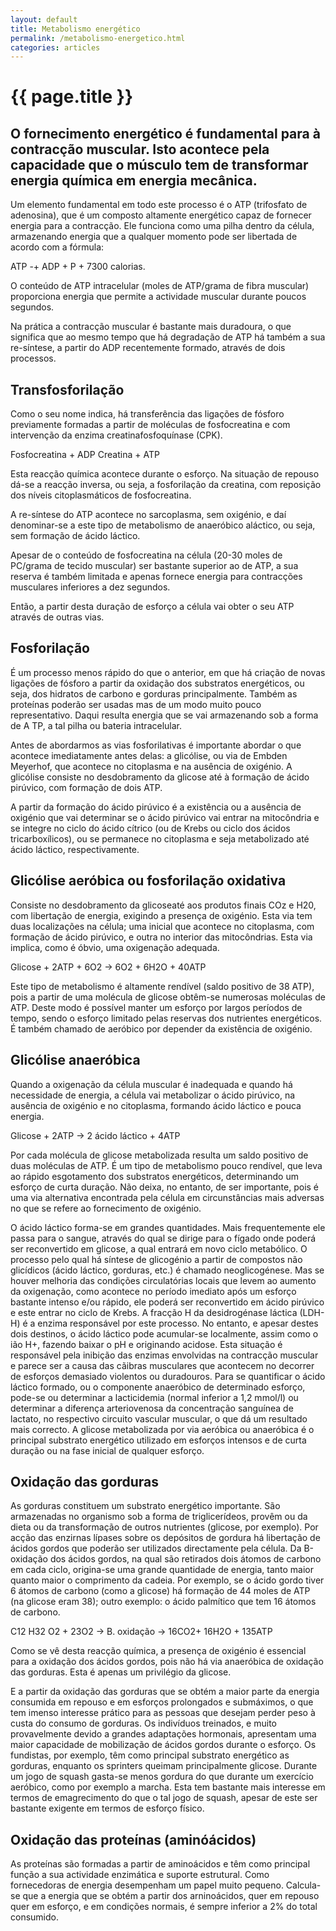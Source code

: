 ```yaml
---
layout: default
title: Metabolismo energético
permalink: /metabolismo-energetico.html
categories: articles
---
```


# {{ page.title }}

## O fornecimento energético é fundamental para à contracção muscular. Isto acontece pela capacidade que o músculo tem de transformar energia química em energia mecânica.

Um elemento fundamental em todo este processo é o ATP (trifosfa­to de adenosina), que é um composto altamente energético capaz de fornecer energia para a contracção. Ele funciona como uma pilha dentro da célula, armazenando energia que a qualquer momento pode ser libertada de acordo com a fórmula:

ATP -+ ADP + P + 7300 calorias.

O conteúdo de ATP intracelular (moles de ATP/grama de fibra muscular) proporciona energia que permite a actividade muscular durante poucos segundos.

Na prática a contracção muscular é bastante mais duradoura, o que significa que ao mesmo tempo que há degradação de ATP há também a sua re-síntese, a partir do ADP recentemente formado, através de dois processos.

## Transfosforilação

Como o seu nome indica, há transferência das ligações de fósforo previamente formadas a partir de moléculas de fosfocreatina e com intervenção da enzima creatinafosfoquínase (CPK).

Fosfocreatina + ADP Creatina + ATP

Esta reacção química acontece durante o esforço. Na situação de repouso dá-se a reacção inversa, ou seja, a fosforilação da creatina, com reposição dos níveis citoplasmáticos de fosfocreatina.

A re-síntese do ATP acontece no sarcoplasma, sem oxigénio, e daí denominar-se a este tipo de metabolismo de anaeróbico aláctico, ou seja, sem formação de ácido láctico.

Apesar de o conteúdo de fosfocreatina na célula (20-30 moles de PC/grama de tecido muscular) ser bastante superior ao de ATP, a sua reserva é também limitada e apenas fornece energia para contracções musculares inferiores a dez segundos.

Então, a partir desta duração de esforço a célula vai obter o seu ATP através de outras vias.

## Fosforilação

É um processo menos rápido do que o anterior, em que há criação de novas ligações de fósforo a partir da oxidação dos substratos energéticos, ou seja, dos hidratos de carbono e gorduras principalmente. Também as proteínas poderão ser usadas mas de um modo muito pouco representativo. Daqui resulta energia que se vai armazenando sob a forma de A TP, a tal pilha ou bateria intracelular.

Antes de abordarmos as vias fosforilativas é importante abordar o que acontece imediatamente antes delas: a glicólise, ou via de Embden Meyerhof, que acontece no citoplasma e na ausência de oxigénio. A glicólise consiste no desdobramento da glicose até à formação de ácido pirúvico, com formação de dois ATP.

A partir da formação do ácido pirúvico é a existência ou a ausência de oxigénio que vai determinar se o ácido pirúvico vai entrar na mitocôndria e se integre no ciclo do ácido cítrico (ou de Krebs ou ciclo dos ácidos tricarboxílicos), ou se permanece no citoplasma e seja metabolizado até ácido láctico, respectivamente.

## Glicólise aeróbica ou fosforilação oxidativa

Consiste no desdobramento da glicoseaté aos produtos finais COz e H20, com libertação de energia, exigindo a presença de oxigénio. Esta via tem duas localizações na célula; uma inicial que acontece no citoplasma, com formação de ácido pirúvico, e outra no interior das mitocôndrias. Esta via implica, como é óbvio, uma oxigenação adequada.

Glicose + 2ATP + 6O2 -&gt; 6O2 + 6H2O + 40ATP

Este tipo de metabolismo é altamente rendível (saldo positivo de 38 ATP), pois a partir de uma molécula de glicose obtêm-se numerosas moléculas de ATP. Deste modo é possível manter um esforço por largos períodos de tempo, sendo o esforço limitado pelas reservas dos nutrientes energéticos. É também chamado de aeróbico por depender da existência de oxigénio.

## Glicólise anaeróbica

Quando a oxigenação da célula muscular é inadequada e quando há necessidade de energia, a célula vai metabolizar o ácido pirúvico, na ausência de oxigénio e no citoplasma, formando ácido láctico e pouca energia.

Glicose + 2ATP -&gt; 2 ácido láctico + 4ATP

Por cada molécula de glicose metabolizada resulta um saldo positivo de duas moléculas de ATP. É um tipo de metabolismo pouco rendível, que leva ao rápido esgotamento dos substratos energéticos, determinando um esforço de curta duração. Não deixa, no entanto, de ser importante, pois é uma via alternativa encontrada pela célula em circunstâncias mais adversas no que se refere ao fornecimento de oxigénio.

O ácido láctico forma-se em grandes quantidades. Mais frequentemente ele passa para o sangue, através do qual se dirige para o fígado onde poderá ser reconvertido em glicose, a qual entrará em novo ciclo metabólico. O processo pelo qual há síntese de glicogénio a partir de compostos não glicídicos (ácido láctico, gorduras, etc.) é chamado neo­glicogénese. Mas se houver melhoria das condições circulatórias locais que levem ao aumento da oxigenação, como acontece no período imediato após um esforço bastante intenso e/ou rápido, ele poderá ser re­convertido em ácido pirúvico e este entrar no ciclo de Krebs. A fracção H da desidrogénase láctica (LDH-H) é a enzima responsável por este processo. No entanto, e apesar destes dois destinos, o ácido láctico pode acumular-se localmente, assim como o ião H+, fazendo baixar o pH e originando acidose. Esta situação é responsável pela inibição das enzimas envolvidas na contracção muscular e parece ser a causa das cãibras musculares que acontecem no decorrer de esforços demasiado violentos ou duradouros.
Para se quantificar o ácido láctico formado, ou o componente anaeróbico de determinado esforço, pode-se ou determinar a lacticidemia (normal inferior a 1,2 mmol/l) ou determinar a diferença arteriovenosa da concentração sanguínea de lactato, no respectivo circuito vascular muscular, o que dá um resultado mais correcto.
A glicose metabolizada por via aeróbica ou anaeróbica é o principal substrato energético utilizado em esforços intensos e de curta duração ou na fase inicial de qualquer esforço.

## Oxidação das gorduras

As gorduras constituem um substrato energético importante. São armazenadas no organismo sob a forma de triglicerídeos, provêm ou da dieta ou da transformação de outros nutrientes (glicose, por exemplo). Por acção das enzirnas lípases sobre os depósitos de gordura há libertação de ácidos gordos que poderão ser utilizados directamente pela célu­la. Da B-oxidação dos ácidos gordos, na qual são retirados dois átomos de carbono em cada ciclo, origina-se uma grande quantidade de energia, tanto maior quanto maior o comprimento da cadeia. Por exemplo, se o ácido gordo tiver 6 átomos de carbono (como a glicose) há formação de 44 moles de ATP (na glicose eram 38); outro exemplo: o ácido palmítico que tem 16 átomos de carbono.

C12 H32 O2 + 23O2 -&gt; B. oxidação -&gt; 16CO2+ 16H2O + 135ATP

Como se vê desta reacção química, a presença de oxigénio é essencial para a oxidação dos ácidos gordos, pois não há via anaeróbica de oxidação das gorduras. Esta é apenas um privilégio da glicose.

E a partir da oxidação das gorduras que se obtém a maior parte da energia consumida em repouso e em esforços prolongados e submáximos, o que tem imenso interesse prático para as pessoas que desejam perder peso à custa do consumo de gorduras. Os indivíduos treinados, e muito provavelmente devido a grandes adaptações hormonais, apresentam uma maior capacidade de mobilização de ácidos gordos durante o esforço. Os fundistas, por exemplo, têm como principal substrato energético as gorduras, enquanto os sprinters queimam principalmente glicose. Durante um jogo de squash gasta-se menos gordura do que durante um exercício aeróbico, como por exemplo a marcha. Esta tem bastante mais interesse em termos de emagrecimento do que o tal jogo de squash, apesar de este ser bastante exigente em termos de esforço físico.

## Oxidação das proteínas (aminóácidos)

As proteínas são formadas a partir de aminoácidos e têm como principal função a sua actividade enzimática e suporte estrutural. Como fornecedoras de energia desempenham um papel muito pequeno. Calcula-se que a energia que se obtém a partir dos arninoácidos, quer em repouso quer em esforço, e em condições normais, é sempre inferior a 2% do total consumido.

